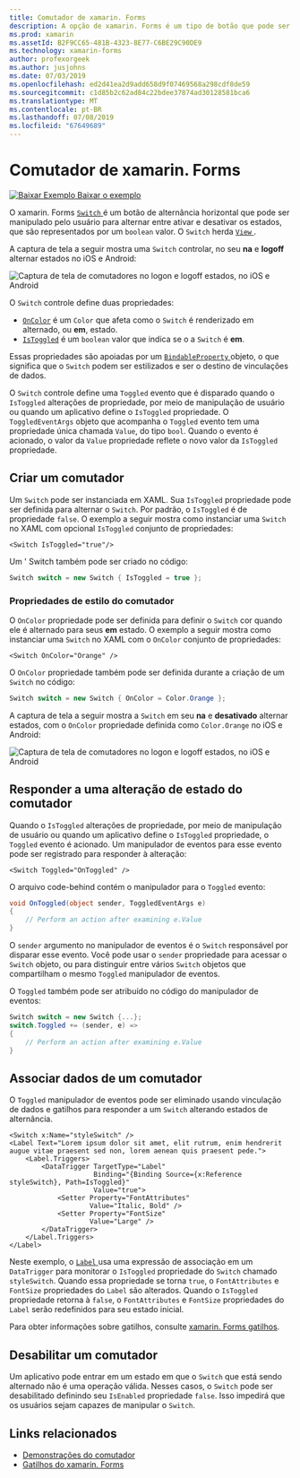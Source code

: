 ```yaml
---
title: Comutador de xamarin. Forms
description: A opção de xamarin. Forms é um tipo de botão que pode ser manipulado pelo usuário para alternar entre ativar e desativar estados. Este artigo explica como usar a classe de opção para exibir um elemento de interface do usuário de alternância.
ms.prod: xamarin
ms.assetId: B2F9CC65-481B-4323-8E77-C6BE29C90DE9
ms.technology: xamarin-forms
author: profexorgeek
ms.author: jusjohns
ms.date: 07/03/2019
ms.openlocfilehash: ed2d41ea2d9add658d9f07469568a298cdf8de59
ms.sourcegitcommit: c1d85b2c62ad84c22bdee37874ad30128581bca6
ms.translationtype: MT
ms.contentlocale: pt-BR
ms.lasthandoff: 07/08/2019
ms.locfileid: "67649689"
---
```

# <a name="xamarinforms-switch"></a>Comutador de xamarin. Forms

[![Baixar Exemplo](~/media/shared/download.png) Baixar o exemplo](https://github.com/xamarin/xamarin-forms-samples/tree/master/UserInterface/SwitchDemos)

O xamarin. Forms [ `Switch` ](xref:Xamarin.Forms.Switch) é um botão de alternância horizontal que pode ser manipulado pelo usuário para alternar entre ativar e desativar os estados, que são representados por um `boolean` valor. O `Switch` herda [ `View` ](xref:Xamarin.Forms.View).

A captura de tela a seguir mostra uma `Switch` controlar, no seu **na** e **logoff** alternar estados no iOS e Android:

![Captura de tela de comutadores no logon e logoff estados, no iOS e Android](switch-images/switch-states-default.png "alterna no iOS e Android")

O `Switch` controle define duas propriedades:

* [`OnColor`](xref:Xamarin.Forms.Switch.OnColor) é um `Color` que afeta como o `Switch` é renderizado em alternado, ou **em**, estado.
* [`IsToggled`](xref:Xamarin.Forms.Switch.IsToggled) é um `boolean` valor que indica se o a `Switch` é **em**.

Essas propriedades são apoiadas por um [ `BindableProperty` ](xref:Xamarin.Forms.BindableProperty) objeto, o que significa que o `Switch` podem ser estilizados e ser o destino de vinculações de dados.

O `Switch` controle define uma `Toggled` evento que é disparado quando o `IsToggled` alterações de propriedade, por meio de manipulação de usuário ou quando um aplicativo define o `IsToggled` propriedade. O `ToggledEventArgs` objeto que acompanha o `Toggled` evento tem uma propriedade única chamada `Value`, do tipo `bool`. Quando o evento é acionado, o valor da `Value` propriedade reflete o novo valor da `IsToggled` propriedade.

## <a name="create-a-switch"></a>Criar um comutador

Um `Switch` pode ser instanciada em XAML. Sua `IsToggled` propriedade pode ser definida para alternar o `Switch`. Por padrão, o `IsToggled` é de propriedade `false`. O exemplo a seguir mostra como instanciar uma `Switch` no XAML com opcional `IsToggled` conjunto de propriedades:

```xaml
<Switch IsToggled="true"/>
```

Um ' Switch também pode ser criado no código:

```csharp
Switch switch = new Switch { IsToggled = true };
```

### <a name="switch-style-properties"></a>Propriedades de estilo do comutador

O `OnColor` propriedade pode ser definida para definir o `Switch` cor quando ele é alternado para seus **em** estado. O exemplo a seguir mostra como instanciar uma `Switch` no XAML com o `OnColor` conjunto de propriedades:

```xaml
<Switch OnColor="Orange" />
```

O `OnColor` propriedade também pode ser definida durante a criação de um `Switch` no código:

```csharp
Switch switch = new Switch { OnColor = Color.Orange };
```

A captura de tela a seguir mostra a `Switch` em seu **na** e **desativado** alternar estados, com o `OnColor` propriedade definida como `Color.Orange` no iOS e Android:

![Captura de tela de comutadores no logon e logoff estados, no iOS e Android](switch-images/switch-states-oncolor.png "alterna no iOS e Android")

## <a name="respond-to-a-switch-state-change"></a>Responder a uma alteração de estado do comutador

Quando o `IsToggled` alterações de propriedade, por meio de manipulação de usuário ou quando um aplicativo define o `IsToggled` propriedade, o `Toggled` evento é acionado. Um manipulador de eventos para esse evento pode ser registrado para responder à alteração:

```xaml
<Switch Toggled="OnToggled" />
```

O arquivo code-behind contém o manipulador para o `Toggled` evento:

```csharp
void OnToggled(object sender, ToggledEventArgs e)
{
    // Perform an action after examining e.Value
}
```

O `sender` argumento no manipulador de eventos é o `Switch` responsável por disparar esse evento. Você pode usar o `sender` propriedade para acessar o `Switch` objeto, ou para distinguir entre vários `Switch` objetos que compartilham o mesmo `Toggled` manipulador de eventos.

O `Toggled` também pode ser atribuído no código do manipulador de eventos:

```csharp
Switch switch = new Switch {...};
switch.Toggled += (sender, e) =>
{
    // Perform an action after examining e.Value
}
```

## <a name="data-bind-a-switch"></a>Associar dados de um comutador

O `Toggled` manipulador de eventos pode ser eliminado usando vinculação de dados e gatilhos para responder a um `Switch` alterando estados de alternância.

```xaml
<Switch x:Name="styleSwitch" />
<Label Text="Lorem ipsum dolor sit amet, elit rutrum, enim hendrerit augue vitae praesent sed non, lorem aenean quis praesent pede.">
    <Label.Triggers>
        <DataTrigger TargetType="Label"
                     Binding="{Binding Source={x:Reference styleSwitch}, Path=IsToggled}"
                     Value="true">
            <Setter Property="FontAttributes"
                    Value="Italic, Bold" />
            <Setter Property="FontSize"
                    Value="Large" />
        </DataTrigger>
    </Label.Triggers>
</Label>
```

Neste exemplo, o [ `Label` ](xref:Xamarin.Forms.Label) usa uma expressão de associação em um `DataTrigger` para monitorar o `IsToggled` propriedade do `Switch` chamado `styleSwitch`. Quando essa propriedade se torna `true`, o `FontAttributes` e `FontSize` propriedades do `Label` são alterados. Quando o `IsToggled` propriedade retorna à `false`, o `FontAttributes` e `FontSize` propriedades do `Label` serão redefinidos para seu estado inicial.

Para obter informações sobre gatilhos, consulte [xamarin. Forms gatilhos](~/xamarin-forms/app-fundamentals/triggers.md).

## <a name="disable-a-switch"></a>Desabilitar um comutador

Um aplicativo pode entrar em um estado em que o `Switch` que está sendo alternado não é uma operação válida. Nesses casos, o `Switch` pode ser desabilitado definindo seu `IsEnabled` propriedade `false`. Isso impedirá que os usuários sejam capazes de manipular o `Switch`.

## <a name="related-links"></a>Links relacionados

* [Demonstrações do comutador](https://github.com/xamarin/xamarin-forms-samples/tree/master/UserInterface/SwitchDemos)
* [Gatilhos do xamarin. Forms](~/xamarin-forms/app-fundamentals/triggers.md)